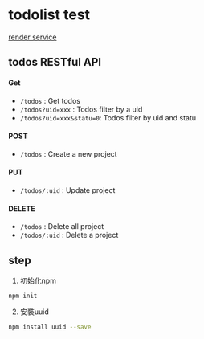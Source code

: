 # todolist test

[render service](https://node-todo-test.onrender.com/)



## todos RESTful API

#### Get
* `/todos`                : Get todos
* `/todos?uid=xxx`        : Todos filter by a uid
* `/todos?uid=xxx&statu=0`: Todos filter by uid and statu

#### POST
* `/todos`                : Create a new project

#### PUT
* `/todos/:uid`           : Update project 

#### DELETE
* `/todos`                : Delete all project
* `/todos/:uid`           : Delete a project



## step

1. 初始化npm
```
npm init
```

2. 安裝uuid
```sh
npm install uuid --save
```


